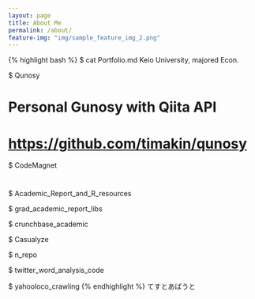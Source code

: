 ```yaml
---
layout: page
title: About Me
permalink: /about/
feature-img: "img/sample_feature_img_2.png"
---
```


{% highlight bash %}
$ cat Portfolio.md
Keio University, majored Econ.  

$ Qunosy
# Personal Gunosy with Qiita API
# https://github.com/timakin/qunosy

$ CodeMagnet
# 
# 

$ Academic_Report_and_R_resources


$ grad_academic_report_libs

$ crunchbase_academic

$ Casualyze

$ n_repo

$ twitter_word_analysis_code

$ yahooloco_crawling
{% endhighlight %}
てすとあばうと